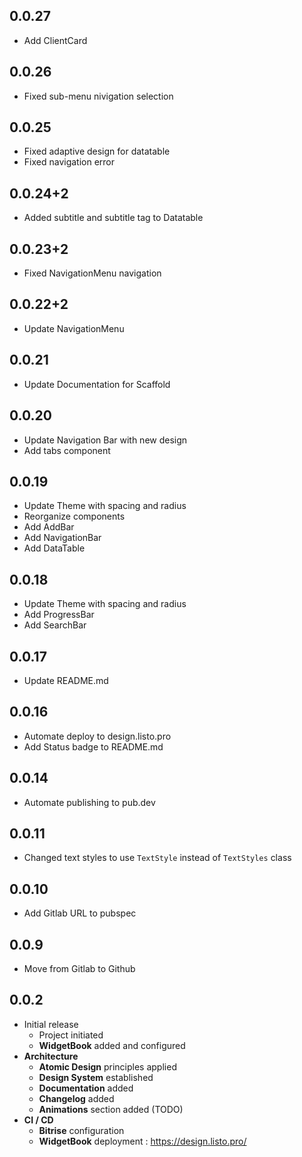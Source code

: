## 0.0.27
* Add ClientCard

## 0.0.26
* Fixed sub-menu nivigation selection

## 0.0.25
* Fixed adaptive design for datatable
* Fixed navigation error

## 0.0.24+2
* Added subtitle and subtitle tag to Datatable

## 0.0.23+2
* Fixed NavigationMenu navigation

## 0.0.22+2
* Update NavigationMenu

## 0.0.21
* Update Documentation for Scaffold

## 0.0.20
* Update Navigation Bar with new design
* Add tabs component

## 0.0.19
* Update Theme with spacing and radius
* Reorganize components
* Add AddBar
* Add NavigationBar
* Add DataTable

## 0.0.18
* Update Theme with spacing and radius
* Add ProgressBar
* Add SearchBar

## 0.0.17
* Update README.md

## 0.0.16
* Automate deploy to design.listo.pro
* Add Status badge to README.md

## 0.0.14
* Automate publishing to pub.dev

## 0.0.11
* Changed text styles to use `TextStyle` instead of `TextStyles` class

## 0.0.10
* Add Gitlab URL to pubspec

## 0.0.9
* Move from Gitlab to Github

## 0.0.2

* Initial release
  * Project initiated
  * **WidgetBook** added and configured
* **Architecture**
  * **Atomic Design** principles applied
  * **Design System** established
  * **Documentation** added
  * **Changelog** added
  * **Animations** section added (TODO)
* **CI / CD**
  * **Bitrise** configuration
  * **WidgetBook** deployment : https://design.listo.pro/
